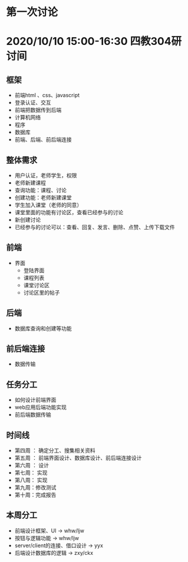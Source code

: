 # 第一次讨论 
# 2020/10/10 15:00-16:30 四教304研讨间

## 框架
* 前端html 、css、javascript
* 登录认证、交互
* 前端把数据传到后端
* 计算机网络
* 程序
* 数据库
* 前端、后端、前后端连接
## 整体需求
* 用户认证，老师学生，权限
* 老师新建课程
* 查询功能：课程、讨论
* 创建功能：老师新建课堂
* 学生加入课堂（老师的同意）
* 课堂里面的功能有讨论区，查看已经参与的讨论
* 新创建讨论
* 已经参与的讨论可以：查看、回复、发言、删除、点赞、上传下载文件
## 前端
* 界面
	* 登陆界面
	* 课程列表
	* 课堂讨论区
	* 讨论区里的帖子
## 后端
* 数据库查询和创建等功能
## 前后端连接
* 数据传输
## 任务分工
* 如何设计前端界面
* web应用后端功能实现
* 前后端数据传输
## 时间线
* 第四周 ： 确定分工、搜集相关资料
* 第五周 ： 前端界面设计、数据库设计、前后端连接设计
* 第六周 ： 设计
* 第七周：  实现 
* 第八周：  实现
* 第九周：修改测试
* 第十周：完成报告
## 本周分工
* 前端设计框架、UI -> whw/ljw
* 按钮与逻辑功能 -> whw/ljw
* server/client的连接、借口设计 -> yyx
* 后端设计数据库的逻辑 -> zxy/ckx
